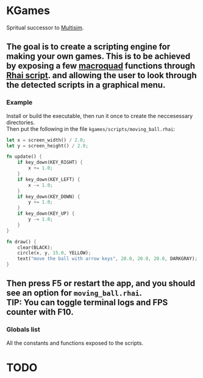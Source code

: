 # KGames  

Spritual successor to [Multisim](https://github.com/kderef/multisim).  

The goal is to create a scripting engine for making your own games.
This is to be achieved by exposing a few [macroquad](https://macroquad.rs) functions through [Rhai script](https://thai.red).
and allowing the user to look through the detected scripts in a graphical menu.
---

### Example  

Install or build the executable, then run it once to create the neccesessary directories.  
Then put the following in the file `kgames/scripts/moving_ball.rhai`:
```rust
let x = screen_width() / 2.0;
let y = screen_height() / 2.0;

fn update() {
    if key_down(KEY_RIGHT) {
        x += 1.0;
    }
    if key_down(KEY_LEFT) {
        x -= 1.0;
    }
    if key_down(KEY_DOWN) {
        y += 1.0;
    }
    if key_down(KEY_UP) {
        y -= 1.0;
    }
}

fn draw() {
    clear(BLACK);
    circle(x, y, 15.0, YELLOW);
    text("move the ball with arrow keys", 20.0, 20.0, 20.0, DARKGRAY);
}
```
Then press F5 or restart the app, and you should see an option for `moving_ball.rhai`.  
**TIP:** You can toggle terminal logs and FPS counter with F10.  
---
### Globals list  
All the constants and functions exposed to the scripts.

# TODO
